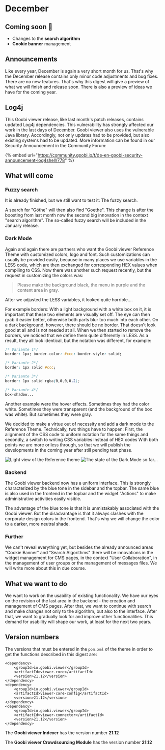 # December

## Coming soon :rocket:&#x20;

* Changes to the **search algorithm**
* **Cookie banner** management

## Announcements

Like every year, December is again a very short month for us. That's why the December release contains only minor code adjustments and bug fixes. There are no new features. That's why this digest will give a preview of what we will finish and release soon. There is also a preview of ideas we have for the coming year.

## Log4j

This Goobi viewer release, like last month's patch releases, contains updated Log4j dependencies. This vulnerability has strongly affected our work in the last days of December. Goobi viewer also uses the vulnerable Java library. Accordingly, not only updates had to be provided, but also existing systems had to be updated. More information can be found in our Security Announcement in the Community Forum:

{% embed url="https://community.goobi.io/t/de-en-goobi-security-announcement-log4shell/778" %}

## What will come&#x20;

### Fuzzy search&#x20;

It is already finished, but we still want to test it: The fuzzy search.&#x20;

A search for "Göthe" will then also find "Goethe". This change is after the boosting from last month now the second big innovation in the context "search algorithm". The so-called fuzzy search will be included in the January release.&#x20;

### Dark Mode&#x20;

Again and again there are partners who want the Goobi viewer Reference Theme with customized colors, logo and font. Such customizations can usually be provided easily, because in many places we use variables in the LESS code, which are then exchanged for corresponding HEX values when compiling to CSS. Now there was another such request recently, but the request in customizing the colors was:&#x20;

> Please make the background black, the menu in purple and the content area in gray.&#x20;

After we adjusted the LESS variables, it looked quite horrible....&#x20;

For example borders: With a light background with a white box on it, it is important that these two elements are visually set off. The eye can then grab it easier better, otherwise both parts blur too much into each other. On a dark background, however, there should be no border. That doesn't look good at all and is not needed at all. When we then started to remove the borders, we noticed that we define them quite differently in LESS. As a result, they all look identical, but the notation was different, for example:&#x20;

```css
/* Variante 1*/
border: 1px; border-color: #ccc: border-style: solid;

/* Variante 2*/
border: 1px solid #ccc;

/* Variante 3*/
border: 1px solid rgba(0,0,0,0.2);

/* Variante 4*/
box-shadow...
```

Another example were the hover effects. Sometimes they had the color white. Sometimes they were transparent (and the background of the box was white). But sometimes they were gray.&#x20;

We decided to make a virtue out of necessity and add a dark mode to the Reference Theme. Technically, two things have to happen: First, the alignment of the CSS code to uniform notation for the same things and secondly, a switch to writing CSS variables instead of HEX codes With both points we are more or less through, so that we will publish the developments in the coming year after still pending test phase.

![Light view of the Reference theme](../.gitbook/assets/21.12\_EN\_light.png) ![The state of the Dark Mode so far...](../.gitbook/assets/21.12\_EN\_dark.png)

### Backend&#x20;

The Goobi viewer backend now has a uniform interface. This is strongly characterized by the blue tone in the sidebar and the topbar. The same blue is also used in the frontend in the topbar and the widget "Actions" to make administrative activities easily visible.&#x20;

The advantage of the blue tone is that it is unmistakably associated with the Goobi viewer. But the disadvantage is that it always clashes with the corporate design colors in the frontend. That's why we will change the color to a darker, more neutral shade.&#x20;

### Further&#x20;

We can't reveal everything yet, but besides the already announced areas "Cookie Banner" and "Search Algorithms" there will be innovations in the widget management for CMS pages, in the context "User Collaboration", in the management of user groups or the management of messages files. We will write more about this in due course.

## What we want to do&#x20;

We want to work on the usability of existing functionality. We have our eyes on the revision of the last area in the backend - the creation and management of CMS pages. After that, we want to continue with search and make changes not only to the algorithm, but also to the interface. After that, we want to gradually look for and improve other functionalities. This demand for usability will shape our work, at least for the next two years.

## Version numbers&#x20;

The versions that must be entered in the `pom.xml` of the theme in order to get the functions described in this digest are:

```markup
<dependency>
    <groupId>io.goobi.viewer</groupId>
    <artifactId>viewer-core</artifactId>
    <version>21.12</version>
</dependency>
<dependency>
    <groupId>io.goobi.viewer</groupId>
    <artifactId>viewer-core-config</artifactId>
    <version>21.12</version>
</dependency>
<dependency>
    <groupId>io.goobi.viewer</groupId>
    <artifactId>viewer-connector</artifactId>
    <version>21.12</version>
</dependency>
```

The **Goobi viewer Indexer** has the version number **21.12**

The **Goobi viewer Crowdsourcing Module** has the version number **21.12**

